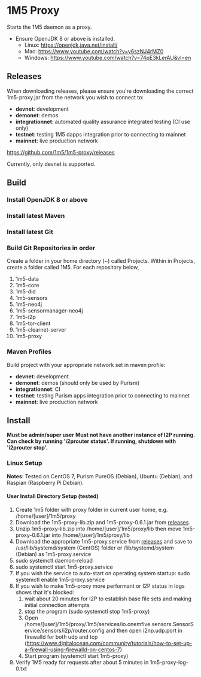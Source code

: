 # 1M5 Proxy
Starts the 1M5 daemon as a proxy.
- Ensure OpenJDK 8 or above is installed.
    - Linux: https://openjdk.java.net/install/
    - Mac: https://www.youtube.com/watch?v=y6szNJ4rMZ0
    - Windows: https://www.youtube.com/watch?v=74pE3kLerAU&vl=en

## Releases
When downloading releases, please ensure you're downloading the correct 1m5-proxy.jar from the network you wish to connect to:
- **devnet**: development
- **demonet**: demos 
- **integrationnet**: automated quality assurance integrated testing (CI use only)
- **testnet**: testing 1M5 dapps integration prior to connecting to mainnet
- **mainnet**: live production network

https://github.com/1m5/1m5-proxy/releases

Currently, only devnet is supported.

## Build

### Install OpenJDK 8 or above

### Install latest Maven

### Install latest Git

### Build Git Repositories in order
Create a folder in your home directory (~) called Projects.
Within in Projects, create a folder called 1M5.
For each repository below, 

1. 1m5-data
2. 1m5-core
3. 1m5-did
4. 1m5-sensors
5. 1m5-neo4j
6. 1m5-sensormanager-neo4j
7. 1m5-i2p
8. 1m5-tor-client
9. 1m5-clearnet-server
10. 1m5-proxy

### Maven Profiles
Build project with your appropriate network set in maven profile:
- **devnet**: development
- **demonet**: demos (should only be used by Purism)
- **integrationnet**: CI
- **testnet**: testing Purism apps integration prior to connecting to mainnet
- **mainnet**: live production network

## Install
**Must be admin/super user**
**Must not have another instance of I2P running. Can check by running 'i2prouter status'. If running, shutdown with 'i2prouter stop'.**

### Linux Setup
**Notes**: Tested on CentOS 7, Purism PureOS (Debian), Ubuntu (Debian), and Raspian (Raspberry Pi Debian).

#### User Install Directory Setup (tested)
1. Create 1m5 folder with proxy folder in current user home, e.g. /home/[user]/1m5/proxy
2. Download the 1m5-proxy-lib.zip and 1m5-proxy-0.6.1.jar from [releases](https://github.com/1m5/1m5-proxy/releases/tag/0.6.1-alpha).
3. Unzip 1m5-proxy-lib.zip into /home/[user]/1m5/proxy/lib then move 1m5-proxy-0.6.1.jar into /home/[user]/1m5/proxy/lib
4. Download the appropriate 1m5-proxy.service from [releases](https://github.com/1m5/1m5-proxy/releases/tag/0.6.1-alpha)
    and save to /usr/lib/systemd/system (CentOS) folder or /lib/systemd/system (Debian) as 1m5-proxy.service
5. sudo systemctl daemon-reload
6. sudo systemctl start 1m5-proxy.service 
7. If you wish the service to auto-start on operating system startup: sudo systemctl enable 1m5-proxy.service
8. If you wish to make 1m5-proxy more performant or I2P status in logs shows that it's blocked:
    1. wait about 20 minutes for I2P to establish base file sets and making initial connection attempts
    2. stop the program (sudo systemctl stop 1m5-proxy)
    3. Open /home/[user]/1m5/proxy/.1m5/services/io.onemfive.sensors.SensorService/sensors/i2p/router.config and then open i2np.udp.port in firewalld for both udp and tcp (https://www.digitalocean.com/community/tutorials/how-to-set-up-a-firewall-using-firewalld-on-centos-7)
    4. Start program (systemctl start 1m5-proxy)
8. Verify 1M5 ready for requests after about 5 minutes in 1m5-proxy-log-0.txt
